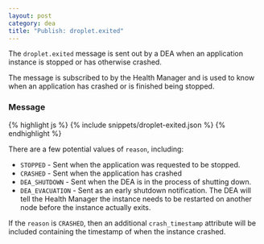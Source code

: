 ```yaml
---
layout: post
category: dea
title: "Publish: droplet.exited"
---
```


The `droplet.exited` message is sent out by a DEA when an application instance
is stopped or has otherwise crashed.

The message is subscribed to by the Health Manager and is used to know when an
application has crashed or is finished being stopped.

### Message

<div class="js example">
{% highlight js %}
{% include snippets/droplet-exited.json %}
{% endhighlight %}
</div>

There are a few potential values of `reason`, including:

* `STOPPED` - Sent when the application was requested to be stopped.
* `CRASHED` - Sent when the application has crashed
* `DEA_SHUTDOWN` - Sent when the DEA is in the process of shutting down.
* `DEA_EVACUATION` - Sent as an early shutdown notification.  The DEA will tell
the Health Manager the instance needs to be restarted on another node before the
instance actually exits.

If the `reason` is `CRASHED`, then an additional `crash_timestamp` attribute
will be included containing the timestamp of when the instance crashed.
